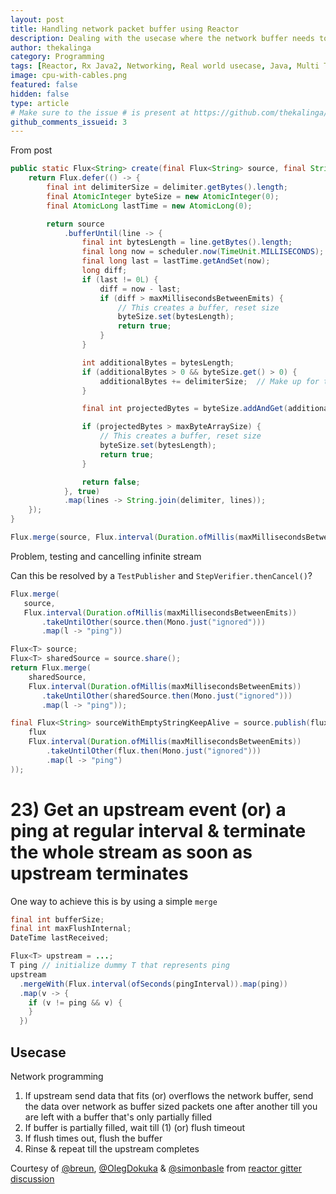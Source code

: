 ```yaml
---
layout: post
title: Handling network packet buffer using Reactor
description: Dealing with the usecase where the network buffer needs to flushed when buffer is full (or) timeout reaches
author: thekalinga
category: Programming
tags: [Reactor, Rx Java2, Networking, Real world usecase, Java, Multi Threading]
image: cpu-with-cables.png
featured: false
hidden: false
type: article
# Make sure to the issue # is present at https://github.com/thekalinga/thekalinga.in-comments/issues
github_comments_issueid: 3
---
```


From post

```java
public static Flux<String> create(final Flux<String> source, final String delimiter, final int maxByteArraySize, final long maxMillisecondsBetweenEmits, final Scheduler scheduler) {
    return Flux.defer(() -> {
        final int delimiterSize = delimiter.getBytes().length;
        final AtomicInteger byteSize = new AtomicInteger(0);
        final AtomicLong lastTime = new AtomicLong(0);

        return source
            .bufferUntil(line -> {
                final int bytesLength = line.getBytes().length;
                final long now = scheduler.now(TimeUnit.MILLISECONDS);
                final long last = lastTime.getAndSet(now);
                long diff;
                if (last != 0L) {
                    diff = now - last;
                    if (diff > maxMillisecondsBetweenEmits) {
                        // This creates a buffer, reset size
                        byteSize.set(bytesLength);
                        return true;
                    }
                }

                int additionalBytes = bytesLength;
                if (additionalBytes > 0 && byteSize.get() > 0) {
                    additionalBytes += delimiterSize;  // Make up for the delimiter that's added when joining the strings
                }

                final int projectedBytes = byteSize.addAndGet(additionalBytes);

                if (projectedBytes > maxByteArraySize) {
                    // This creates a buffer, reset size
                    byteSize.set(bytesLength);
                    return true;
                }

                return false;
            }, true)
            .map(lines -> String.join(delimiter, lines));
    });
}
```

```java
Flux.merge(source, Flux.interval(Duration.ofMillis(maxMillisecondsBetweenEmits)).takeUntilOther(source).map(l -> "ping"))
```

Problem, testing and cancelling infinite stream

Can this be resolved by a `TestPublisher` and `StepVerifier.thenCancel()`?

```java
Flux.merge(
   source,
   Flux.interval(Duration.ofMillis(maxMillisecondsBetweenEmits))
       .takeUntilOther(source.then(Mono.just("ignored")))
       .map(l -> "ping"))
```

```java
Flux<T> source;
Flux<T> sharedSource = source.share();
return Flux.merge(
    sharedSource,
    Flux.interval(Duration.ofMillis(maxMillisecondsBetweenEmits))
       .takeUntilOther(sharedSource.then(Mono.just("ignored")))
       .map(l -> "ping"));
```

```java
final Flux<String> sourceWithEmptyStringKeepAlive = source.publish(flux -> Flux.merge(
    flux
    Flux.interval(Duration.ofMillis(maxMillisecondsBetweenEmits))
        .takeUntilOther(flux.then(Mono.just("ignored")))
        .map(l -> "ping")
));
```

# 23) Get an upstream event (or) a ping at regular interval & terminate the whole stream as soon as upstream terminates

One way to achieve this is by using a simple `merge`

```java
final int bufferSize;
final int maxFlushInternal;
DateTime lastReceived;

Flux<T> upstream = ...;
T ping // initialize dummy T that represents ping
upstream
  .mergeWith(Flux.interval(ofSeconds(pingInterval)).map(ping))
  .map(v -> {
    if (v != ping && v) {
    }
  })
```

## Usecase

Network programming

1. If upstream send data that fits (or) overflows the network buffer, send the data over network as buffer sized packets one after another till you are left with a buffer that's only partially filled
2. If buffer is partially filled, wait till (1) (or) flush timeout
3. If flush times out, flush the buffer
4. Rinse & repeat till the upstream completes

Courtesy of [@breun](https://github.com/breun), [@OlegDokuka](https://github.com/OlegDokuka) & [@simonbasle](https://github.com/simonbasle) from [reactor gitter discussion](https://gitter.im/reactor/reactor)
